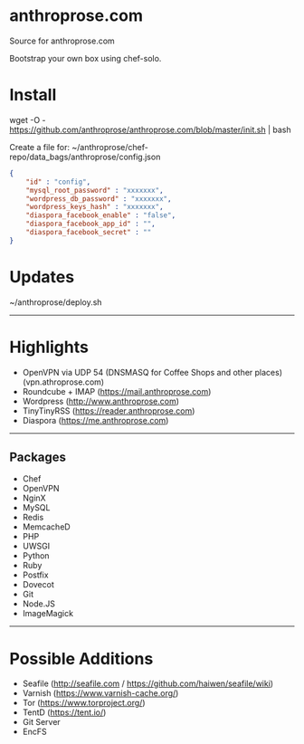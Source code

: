 anthroprose.com
===============

Source for anthroprose.com

Bootstrap your own box using chef-solo.

# Install

wget -O - https://github.com/anthroprose/anthroprose.com/blob/master/init.sh | bash

Create a file for: ~/anthroprose/chef-repo/data_bags/anthroprose/config.json

```json
{
	"id" : "config",
    "mysql_root_password" : "xxxxxxx",
    "wordpress_db_password" : "xxxxxxx",
    "wordpress_keys_hash" : "xxxxxxx",
    "diaspora_facebook_enable" : "false",
    "diaspora_facebook_app_id" : "",
    "diaspora_facebook_secret" : ""
}

```

# Updates

~/anthroprose/deploy.sh

----------------------------------------

# Highlights

* OpenVPN via UDP 54 (DNSMASQ for Coffee Shops and other places) (vpn.athroprose.com)
* Roundcube + IMAP (https://mail.anthroprose.com)
* Wordpress (http://www.anthroprose.com)
* TinyTinyRSS (https://reader.anthroprose.com)
* Diaspora (https://me.anthroprose.com)

----------------------------------------

## Packages

* Chef
* OpenVPN
* NginX
* MySQL
* Redis
* MemcacheD
* PHP
* UWSGI
* Python
* Ruby
* Postfix
* Dovecot
* Git
* Node.JS
* ImageMagick

----------------------------------------
# Possible Additions

* Seafile (http://seafile.com / https://github.com/haiwen/seafile/wiki)
* Varnish (https://www.varnish-cache.org/)
* Tor (https://www.torproject.org/)
* TentD (https://tent.io/)
* Git Server
* EncFS
